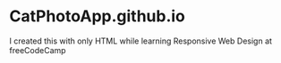# CatPhotoApp.github.io
I created this with only HTML while learning Responsive Web Design at freeCodeCamp
